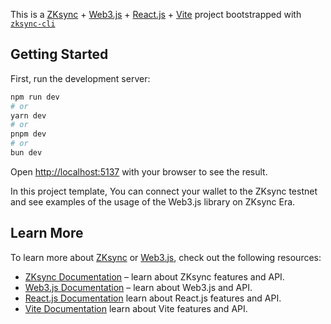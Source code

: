 This is a [ZKsync](https://zksync.io) + [Web3.js](https://web3js.org/) + [React.js](https://react.dev/) + [Vite](https://vitejs.dev/) project bootstrapped with [`zksync-cli`](https://github.com/matter-labs/zksync-cli)

## Getting Started

First, run the development server:

```bash
npm run dev
# or
yarn dev
# or
pnpm dev
# or
bun dev
```

Open [http://localhost:5137](http://localhost:5137) with your browser to see the result.

In this project template, You can connect your wallet to the ZKsync testnet and see examples of the usage of the Web3.js library on ZKsync Era.


## Learn More

To learn more about [ZKsync](https://zksync.io) or [Web3.js](https://web3js.org/), check out the following resources:

- [ZKsync Documentation](https://docs.zksync.io) – learn about ZKsync features and API.
- [Web3.js Documentation](https://docs.web3js.org/) – learn about Web3.js and API.
- [React.js Documentation](https://react.dev/learn) learn about React.js features and API.
- [Vite Documentation](https://vitejs.dev/guide/) learn about Vite features and API.